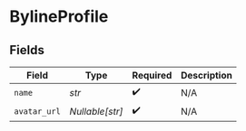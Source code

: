 # BylineProfile


## Fields

| Field              | Type               | Required           | Description        |
| ------------------ | ------------------ | ------------------ | ------------------ |
| `name`             | *str*              | :heavy_check_mark: | N/A                |
| `avatar_url`       | *Nullable[str]*    | :heavy_check_mark: | N/A                |